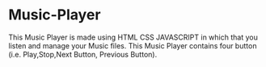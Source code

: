 # Music-Player
This Music Player is made using HTML CSS JAVASCRIPT in which that you listen and manage your Music files. This Music Player contains four button (i.e. Play,Stop,Next Button, Previous Button).
